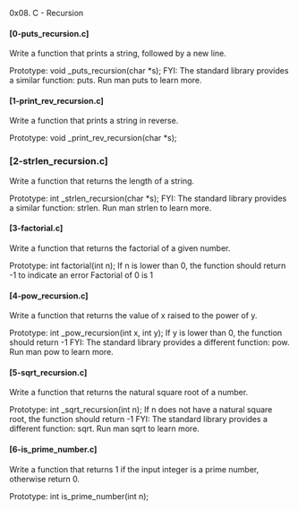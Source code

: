 0x08. C - Recursion

#### [0-puts_recursion.c]
Write a function that prints a string, followed by a new line.

Prototype: void _puts_recursion(char *s);
FYI: The standard library provides a similar function: puts. Run man puts to learn more.
#### [1-print_rev_recursion.c]
Write a function that prints a string in reverse.

Prototype: void _print_rev_recursion(char *s);
### [2-strlen_recursion.c]
Write a function that returns the length of a string.

Prototype: int _strlen_recursion(char *s);
FYI: The standard library provides a similar function: strlen. Run man strlen to learn more.
#### [3-factorial.c]
Write a function that returns the factorial of a given number.

Prototype: int factorial(int n);
If n is lower than 0, the function should return -1 to indicate an error
Factorial of 0 is 1
#### [4-pow_recursion.c]
Write a function that returns the value of x raised to the power of y.

Prototype: int _pow_recursion(int x, int y);
If y is lower than 0, the function should return -1
FYI: The standard library provides a different function: pow. Run man pow to learn more.
#### [5-sqrt_recursion.c]
Write a function that returns the natural square root of a number.

Prototype: int _sqrt_recursion(int n);
If n does not have a natural square root, the function should return -1
FYI: The standard library provides a different function: sqrt. Run man sqrt to learn more.
#### [6-is_prime_number.c]
Write a function that returns 1 if the input integer is a prime number, otherwise return 0.

Prototype: int is_prime_number(int n);

